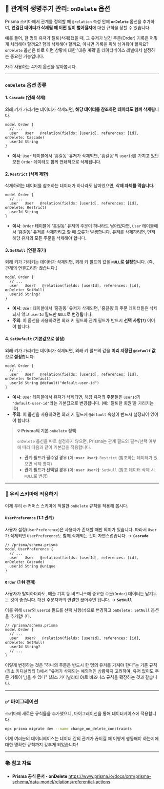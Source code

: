 ## 🔗 관계의 생명주기 관리: `onDelete` 옵션

Prisma 스키마에서 관계를 정의할 때 `@relation` 속성 안에 **`onDelete`** 옵션을 추가하여, **연결된 데이터가 삭제될 때 어떤 일이 벌어질지**에 대한 규칙을 정할 수 있습니다.

예를 들어, 한 명의 유저가 탈퇴(삭제)했을 때, 그 유저가 남긴 주문(Order) 기록은 어떻게 처리해야 할까요? 함께 삭제해야 할까요, 아니면 기록을 위해 남겨둬야 할까요? `onDelete` 옵션은 바로 이런 상황에 대한 '대응 계획'을 데이터베이스 레벨에서 설정하는 중요한 기능입니다.

자주 사용하는 4가지 옵션을 알아봅시다.

---

### `onDelete` 옵션 종류

#### 1\. `Cascade` (연쇄 삭제)

외래 키가 가리키는 데이터가 삭제되면, **해당 데이터를 참조하던 데이터도 함께 삭제**됩니다.

```prisma
model Order {
  // ...
  user   User   @relation(fields: [userId], references: [id], onDelete: Cascade)
  userId String
}
```

- **예시**: `User` 테이블에서 '홍길동' 유저가 삭제되면, '홍길동'의 `userId`를 가지고 있던 모든 `Order` 데이터도 함께 연쇄적으로 삭제됩니다.

#### 2\. `Restrict` (삭제 제한)

삭제하려는 데이터를 참조하는 데이터가 하나라도 남아있으면, **삭제 자체를 막습니다.**

```prisma
model Order {
  // ...
  user   User   @relation(fields: [userId], references: [id], onDelete: Restrict)
  userId String
}
```

- **예시**: `Order` 테이블에 '홍길동' 유저의 주문이 하나라도 남아있다면, `User` 테이블에서 '홍길동' 유저를 삭제하려고 할 때 오류가 발생합니다. 유저를 삭제하려면, 먼저 해당 유저의 모든 주문을 삭제해야 합니다.

#### 3\. `SetNull` (연결 끊기)

외래 키가 가리키는 데이터가 삭제되면, 외래 키 필드의 값을 **`NULL`로 설정**합니다. (즉, 관계의 연결고리만 끊습니다.)

```prisma
model Order {
  // ...
  user   User?   @relation(fields: [userId], references: [id], onDelete: SetNull)
  userId String?
}
```

- **예시**: `User` 테이블에서 '홍길동' 유저가 삭제되면, '홍길동'의 주문 데이터들은 삭제되지 않고 `userId` 필드만 `NULL`로 변경됩니다.
- **주의**: 이 옵션을 사용하려면 외래 키 필드와 관계 필드가 반드시 **선택 사항(`?`)** 이어야 합니다.

#### 4\. `SetDefault` (기본값으로 설정)

외래 키가 가리키는 데이터가 삭제되면, 외래 키 필드의 값을 **미리 지정된 `@default` 값으로 설정**합니다.

```prisma
model Order {
  // ...
  user   User   @relation(fields: [userId], references: [id], onDelete: SetDefault)
  userId String @default("default-user-id")
}
```

- **예시**: `User` 테이블에서 유저가 삭제되면, 해당 유저의 주문들은 `userId`가 `"default-user-id"`라는 기본값으로 변경됩니다. (예: '탈퇴한 회원'을 가리키는 ID)
- **주의**: 이 옵션을 사용하려면 외래 키 필드에 `@default` 속성이 반드시 설정되어 있어야 합니다.

> **💡 Prisma의 기본 `onDelete` 정책**
>
> `onDelete` 옵션을 따로 설정하지 않으면, Prisma는 관계 필드의 필수/선택 여부에 따라 다음과 같이 기본값을 적용합니다.
>
> - **관계 필드가 필수일 경우 (예: `user User`)**: `Restrict` (참조하는 데이터가 있으면 삭제 방지)
> - **관계 필드가 선택일 경우 (예: `user User?`)**: `SetNull` (참조 데이터 삭제 시 `NULL`로 변경)

---

### 📝 우리 스키마에 적용하기

이제 우리 e-커머스 스키마에 적절한 `onDelete` 규칙을 적용해 봅시다.

#### `UserPreference` (1:1 관계)

사용자 설정(`UserPreference`)은 사용자가 존재할 때만 의미가 있습니다. 따라서 `User`가 삭제되면 `UserPreference`도 함께 삭제되는 것이 자연스럽습니다. → **`Cascade`**

```prisma
// /prisma/schema.prisma
model UserPreference {
  // ...
  user   User   @relation(fields: [userId], references: [id], onDelete: Cascade)
  userId String @unique
}
```

#### `Order` (1:N 관계)

사용자가 탈퇴하더라도, 매출 기록 등 비즈니스에 중요한 주문(`Order`) 데이터는 남겨두는 것이 좋습니다. 대신 주문자와의 연결만 끊어주면 됩니다. → **`SetNull`**

이를 위해 `user`와 `userId` 필드를 선택 사항(`?`)으로 변경하고 `onDelete: SetNull` 옵션을 추가합니다.

```prisma
// /prisma/schema.prisma
model Order {
  // ...
  user   User?   @relation(fields: [userId], references: [id], onDelete: SetNull)
  userId String?
  // ...
}
```

이렇게 변경하는 것은 "하나의 주문은 반드시 한 명의 유저를 가져야 한다"는 기존 규칙(최소 카디널리티 1)에서 "유저가 삭제되는 예외적인 상황까지 고려하여, 유저 없이도 주문 기록이 남을 수 있다" (최소 카디널리티 0)로 비즈니스 규칙을 확장하는 것과 같습니다.

---

### ✅ 마이그레이션

스키마에 새로운 규칙들을 추가했으니, 마이그레이션을 통해 데이터베이스에 적용합니다.

```bash
npx prisma migrate dev --name change_on_delete_constraints
```

이제 여러분의 데이터베이스는 데이터 간의 관계가 끊어질 때 어떻게 행동해야 하는지에 대한 명확한 규칙까지 갖추게 되었습니다\!

---

### 📚 참고 자료

- **Prisma 공식 문서 - onDelete**
  https://www.prisma.io/docs/orm/prisma-schema/data-model/relations/referential-actions
